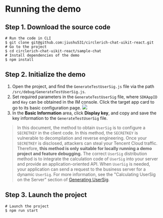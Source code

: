 # Running the demo
## Step 1. Download the source code
```
# Run the code in CLI
$ git clone git@github.com:jiushu531/circlerich-chat-uikit-react.git
# Go to the project
$ cd circlerich-chat-uikit-react/sample-chat
# Install dependencies of the demo
$ npm install
```
## Step 2. Initialize the demo
1. Open the project, and find the `GenerateTestUserSig.js` file via the path `/src/debug/GenerateTestUserSig.js`.
2. Set required parameters in the `GenerateTestUserSig` file, where `SDKAppID` and `Key` can be obtained in the IM console. Click the target app card to go to its basic configuration page.
![](https://qcloudimg.tencent-cloud.cn/raw/8d469e975f1ca5a2f3dbc9c6fe8774f5.png)
3. In the **Basic Information** area, click **Display key**, and copy and save the key information to the `GenerateTestUserSig` file.
> In this document, the method to obtain `UserSig` is
> to configure a `SECRETKEY` in the client code. 
> In this method, the `SECRETKEY` is vulnerable to 
> decompilation and reverse engineering. Once 
> your `SECRETKEY` is disclosed, attackers 
> can steal your Tencent Cloud traffic. Therefore,
> **this method is only suitable for locally running 
> a demo project and feature debugging.** The correct 
> `UserSig` distribution method is to integrate the
> calculation code of `UserSig` into your server and 
> provide an application-oriented API. When `UserSig`
> is needed, your application can send a request 
> to the business server for a dynamic `UserSig`. 
> For more information, see the "Calculating UserSig 
> on the Server" section of [Generating UserSig]().

## Step 3. Launch the project
```
# Launch the project
$ npm run start
```
